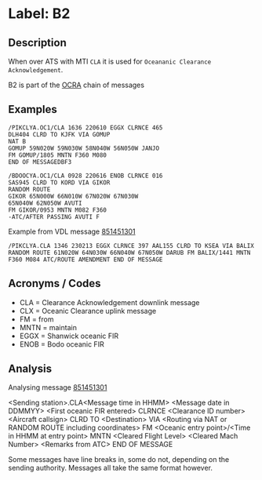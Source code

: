 # Label: B2

## Description

When over ATS with MTI `CLA` it is used for `Oceananic Clearance Acknowledgement`.

B2 is part of the [OCRA](https://www.notams.faa.gov/downloads/ShanwickOceanicClx.pdf) chain of messages

## Examples

```
/PIKCLYA.OC1/CLA 1636 220610 EGGX CLRNCE 465
DLH404 CLRD TO KJFK VIA GOMUP
NAT B
GOMUP 59N020W 59N030W 58N040W 56N050W JANJO
FM GOMUP/1805 MNTN F360 M080
END OF MESSAGEDBF3
```

```
/BDOOCYA.OC1/CLA 0928 220616 ENOB CLRNCE 016
SAS945 CLRD TO KORD VIA GIKOR 
RANDOM ROUTE
GIKOR 65N000W 66N010W 67N020W 67N030W
65N040W 62N050W AVUTI
FM GIKOR/0953 MNTN M082 F360
-ATC/AFTER PASSING AVUTI F
```

Example from VDL message [851451301](https://app.airframes.io/messages/851451301)

```
/PIKCLYA.CLA 1346 230213 EGGX CLRNCE 397 AAL155 CLRD TO KSEA VIA BALIX RANDOM ROUTE 61N020W 64N030W 66N040W 67N050W DARUB FM BALIX/1441 MNTN F360 M084 ATC/ROUTE AMENDMENT END OF MESSAGE
```

## Acronyms / Codes

- CLA = Clearance Acknowledgement downlink message
- CLX = Oceanic Clearance uplink message
- FM = from
- MNTN = maintain
- EGGX = Shanwick oceanic FIR
- ENOB = Bodo oceanic FIR

## Analysis

Analysing message [851451301](https://app.airframes.io/messages/851451301)

\<Sending station\>.CLA\<Message time in HHMM\> \<Message date in DDMMYY\> \<First oceanic FIR entered\> CLRNCE \<Clearance ID number\> \<Aircraft callsign\> CLRD TO \<Destination\> VIA \<Routing via NAT or RANDOM ROUTE including coordinates\> FM \<Oceanic entry point\>/\<Time in HHMM at entry point\> MNTN \<Cleared Flight Level\> \<Cleared Mach Number\> \<Remarks from ATC\> END OF MESSAGE

Some messages have line breaks in, some do not, depending on the sending authority. Messages all take the same format however.

